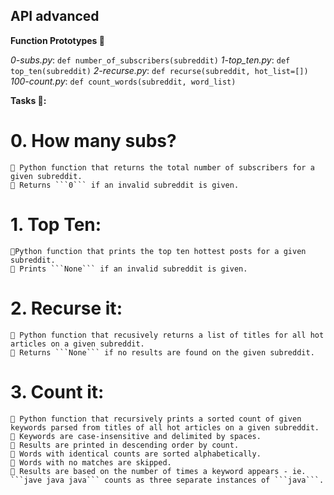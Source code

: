 ## API advanced

**Function Prototypes :floppy_disk:**

*0-subs.py*: ```def number_of_subscribers(subreddit)```
*1-top_ten.py*: ```def top_ten(subreddit)```
*2-recurse.py*: ```def recurse(subreddit, hot_list=[])```
*100-count.py*: ```def count_words(subreddit, word_list)```

**Tasks 📃:**

# 0. How many subs?
    💠 Python function that returns the total number of subscribers for a given subreddit.
    💠 Returns ```0``` if an invalid subreddit is given.

# 1. Top Ten:
    💠Python function that prints the top ten hottest posts for a given subreddit.
    💠 Prints ```None``` if an invalid subreddit is given.

# 2. Recurse it:
    💠 Python function that recusively returns a list of titles for all hot articles on a given subreddit.
    💠 Returns ```None``` if no results are found on the given subreddit.

# 3. Count it:
    💠 Python function that recursively prints a sorted count of given keywords parsed from titles of all hot articles on a given subreddit.
    💠 Keywords are case-insensitive and delimited by spaces.
    💠 Results are printed in descending order by count.
    💠 Words with identical counts are sorted alphabetically.
    💠 Words with no matches are skipped.
    💠 Results are based on the number of times a keyword appears - ie. ```jave java java``` counts as three separate instances of ```java```.
